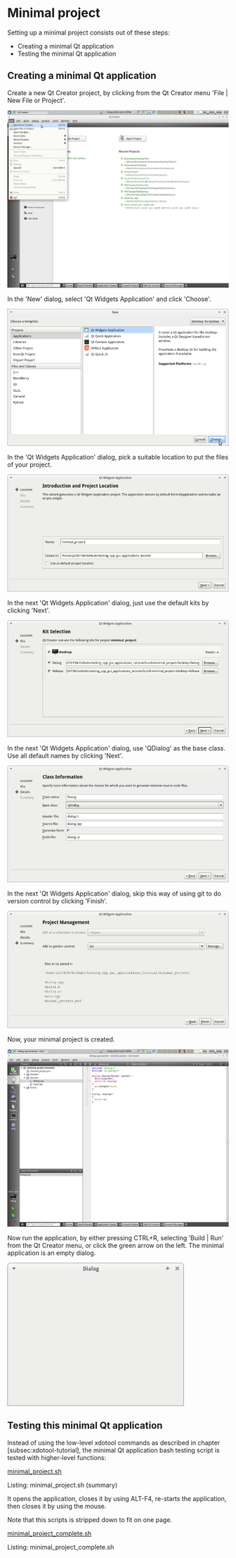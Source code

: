 # Minimal project

Setting up a minimal project consists out of these steps:
 * Creating a minimal Qt application
 * Testing the minimal Qt application

## Creating a minimal Qt application

Create a new Qt Creator project, by clicking from the Qt Creator menu 'File | New File or Project'.

![Create a new project](minimal_project_1.png)

In the 'New' dialog, select 'Qt Widgets Application' and click 'Choose'.

![Create a new Qt Widgets application](minimal_project_2.png)

In the 'Qt Widgets Application' dialog, pick a suitable location to put the files of your project.

![Give your new application a suitable location](minimal_project_3.png)

In the next 'Qt Widgets Application' dialog, just use the default kits by clicking 'Next'.

![Use the default kits](minimal_project_4.png)

In the next 'Qt Widgets Application' dialog, use 'QDialog' as the base class. Use all default names by clicking 'Next'.

![Set the base class of your application's main window to QDialog](minimal_project_5.png)

In the next 'Qt Widgets Application' dialog, skip this way of using git to do version control by clicking 'Finish'.

![Skip using git via Qt Creator](minimal_project_6.png)

Now, your minimal project is created.

![Part of the code of your first minimal project](minimal_project_7.png)

Now run the application, by either pressing CTRL+R, selecting 'Build | Run' from the Qt Creator menu, or click the green arrow on the left. The minimal application is an empty dialog.

![The minimal application](minimal_project_8.png)

## Testing this minimal Qt application

Instead of using the low-level xdotool commands as described in chapter [subsec:xdotool-tutorial], 
the minimal Qt application bash testing script is tested with higher-level functions:

[minimal_project.sh](minimal_project.sh)

Listing: minimal_project.sh (summary)

It opens the application, closes it by using ALT-F4, re-starts the application, then closes it by using the mouse.

Note that this scripts is stripped down to fit on one page. 

[minimal_project_complete.sh](minimal_project_complete.sh)

Listing: minimal_project_complete.sh
